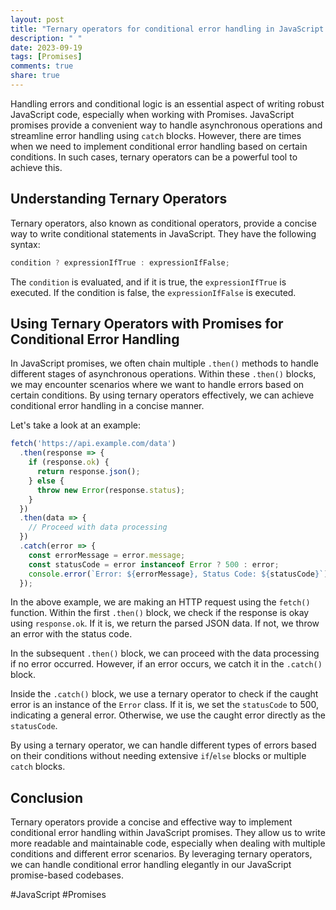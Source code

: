 ```yaml
---
layout: post
title: "Ternary operators for conditional error handling in JavaScript promises"
description: " "
date: 2023-09-19
tags: [Promises]
comments: true
share: true
---
```


Handling errors and conditional logic is an essential aspect of writing robust JavaScript code, especially when working with Promises. JavaScript promises provide a convenient way to handle asynchronous operations and streamline error handling using `catch` blocks. However, there are times when we need to implement conditional error handling based on certain conditions. In such cases, ternary operators can be a powerful tool to achieve this.

## Understanding Ternary Operators

Ternary operators, also known as conditional operators, provide a concise way to write conditional statements in JavaScript. They have the following syntax:

```javascript
condition ? expressionIfTrue : expressionIfFalse;
```

The `condition` is evaluated, and if it is true, the `expressionIfTrue` is executed. If the condition is false, the `expressionIfFalse` is executed.

## Using Ternary Operators with Promises for Conditional Error Handling

In JavaScript promises, we often chain multiple `.then()` methods to handle different stages of asynchronous operations. Within these `.then()` blocks, we may encounter scenarios where we want to handle errors based on certain conditions. By using ternary operators effectively, we can achieve conditional error handling in a concise manner.

Let's take a look at an example:

```javascript
fetch('https://api.example.com/data')
  .then(response => {
    if (response.ok) {
      return response.json();
    } else {
      throw new Error(response.status);
    }
  })
  .then(data => {
    // Proceed with data processing
  })
  .catch(error => {
    const errorMessage = error.message;
    const statusCode = error instanceof Error ? 500 : error;
    console.error(`Error: ${errorMessage}, Status Code: ${statusCode}`);
  });
```

In the above example, we are making an HTTP request using the `fetch()` function. Within the first `.then()` block, we check if the response is okay using `response.ok`. If it is, we return the parsed JSON data. If not, we throw an error with the status code.

In the subsequent `.then()` block, we can proceed with the data processing if no error occurred. However, if an error occurs, we catch it in the `.catch()` block.

Inside the `.catch()` block, we use a ternary operator to check if the caught error is an instance of the `Error` class. If it is, we set the `statusCode` to 500, indicating a general error. Otherwise, we use the caught error directly as the `statusCode`.

By using a ternary operator, we can handle different types of errors based on their conditions without needing extensive `if`/`else` blocks or multiple `catch` blocks.

## Conclusion

Ternary operators provide a concise and effective way to implement conditional error handling within JavaScript promises. They allow us to write more readable and maintainable code, especially when dealing with multiple conditions and different error scenarios. By leveraging ternary operators, we can handle conditional error handling elegantly in our JavaScript promise-based codebases.

\#JavaScript #Promises